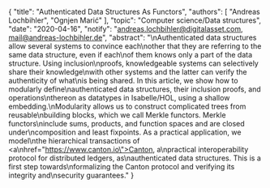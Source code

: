 {
    "title": "Authenticated Data Structures As Functors",
    "authors": [
        "Andreas Lochbihler",
        "Ognjen Marić"
    ],
    "topic": "Computer science/Data structures",
    "date": "2020-04-16",
    "notify": "andreas.lochbihler@digitalasset.com, mail@andreas-lochbihler.de",
    "abstract": "\nAuthenticated data structures allow several systems to convince each\nother that they are referring to the same data structure, even if each\nof them knows only a part of the data structure. Using inclusion\nproofs, knowledgeable systems can selectively share their knowledge\nwith other systems and the latter can verify the authenticity of what\nis being shared.  In this article, we show how to modularly define\nauthenticated data structures, their inclusion proofs, and operations\nthereon as datatypes in Isabelle/HOL, using a shallow embedding.\nModularity allows us to construct complicated trees from reusable\nbuilding blocks, which we call Merkle functors. Merkle functors\ninclude sums, products, and function spaces and are closed under\ncomposition and least fixpoints.  As a practical application, we model\nthe hierarchical transactions of <a\nhref=\"https://www.canton.io\">Canton</a>, a\npractical interoperability protocol for distributed ledgers, as\nauthenticated data structures. This is a first step towards\nformalizing the Canton protocol and verifying its integrity and\nsecurity guarantees."
}